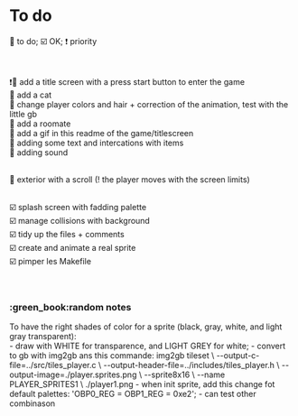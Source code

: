 # To do

:radio_button: to do; :ballot_box_with_check: OK; :exclamation: priority<br><br><br>

:exclamation::radio_button: add a title screen with a press start button to enter the game<br>
:radio_button: add a cat<br>
:radio_button: change player colors and hair + correction of the animation, test with the little gb<br>
:radio_button: add a roomate<br>
:radio_button: add a gif in this readme of the game/titlescreen<br>
:radio_button: adding some text and intercations with items<br>
:radio_button: adding sound<br><br>

:radio_button: exterior with a scroll (! the player moves with the screen limits)<br><br>

:ballot_box_with_check: splash screen with fadding palette<br>
:ballot_box_with_check: manage collisions with background<br>
:ballot_box_with_check: tidy up the files + comments<br>
:ballot_box_with_check: create and animate a real sprite <br>
:ballot_box_with_check: pimper les Makefile<br><br><br>

<h3>:green_book:random notes</h3>
To have the right shades of color for a sprite (black, gray, white, and light gray transparent):<br>
	- draw with WHITE for transparence, and LIGHT GREY for white;
	- convert to gb with img2gb ans this commande:
	img2gb tileset \
    --output-c-file=../src/tiles_player.c \
    --output-header-file=../includes/tiles_player.h \
    --output-image=./player.sprites.png \
    --sprite8x16 \
    --name PLAYER_SPRITES1 \
    ./player1.png
	- when init sprite, add this change fot default palettes: 'OBP0_REG = OBP1_REG = 0xe2';
	- can test other combinason

